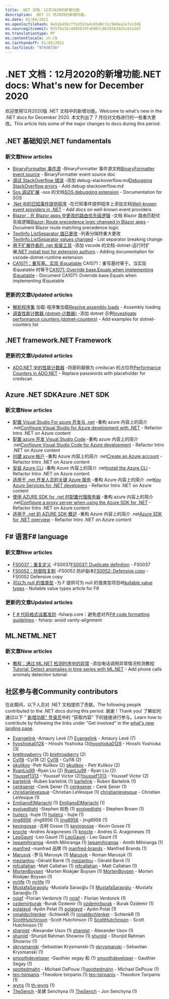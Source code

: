```yaml
---
title: .NET 文档：12月2020的新增功能
description: .NET 12 月2020的新增功能。
ms.date: 01/04/2021
ms.openlocfilehash: 6e81b45bc7fb3553a4c6548c31c940ea1e7e13d6
ms.sourcegitcommit: 655f8a16c488567dfa696fc0b293b34d3c81e3df
ms.translationtype: MT
ms.contentlocale: zh-CN
ms.lasthandoff: 01/06/2021
ms.locfileid: "97938736"
---
```

# <a name="net-docs-whats-new-for-december-2020"></a><span data-ttu-id="d4eb9-103">.NET 文档：12月2020的新增功能</span><span class="sxs-lookup"><span data-stu-id="d4eb9-103">.NET docs: What's new for December 2020</span></span>

<span data-ttu-id="d4eb9-104">欢迎使用12月2020版 .NET 文档中的新增功能。</span><span class="sxs-lookup"><span data-stu-id="d4eb9-104">Welcome to what's new in the .NET docs for December 2020.</span></span> <span data-ttu-id="d4eb9-105">本文列出了 7 月份对文档进行的一些重大更改。</span><span class="sxs-lookup"><span data-stu-id="d4eb9-105">This article lists some of the major changes to docs during this period.</span></span>

## <a name="net-fundamentals"></a><span data-ttu-id="d4eb9-106">.NET 基础知识</span><span class="sxs-lookup"><span data-stu-id="d4eb9-106">.NET fundamentals</span></span>

### <a name="new-articles"></a><span data-ttu-id="d4eb9-107">新文章</span><span class="sxs-lookup"><span data-stu-id="d4eb9-107">New articles</span></span>

- <span data-ttu-id="d4eb9-108">[BinaryFormatter 事件源](../standard/serialization/binaryformatter-event-source.md) -BinaryFormatter 事件源文档</span><span class="sxs-lookup"><span data-stu-id="d4eb9-108">[BinaryFormatter event source](../standard/serialization/binaryformatter-event-source.md) - BinaryFormatter event source doc</span></span>
- <span data-ttu-id="d4eb9-109">[调试 StackOverflow 错误](../core/diagnostics/debug-stackoverflow.md) -添加 debug-stackoverflow.md</span><span class="sxs-lookup"><span data-stu-id="d4eb9-109">[Debugging StackOverflow errors](../core/diagnostics/debug-stackoverflow.md) - Add debug-stackoverflow.md</span></span>
- <span data-ttu-id="d4eb9-110">[Sos 调试扩展](../core/diagnostics/sos-debugging-extension.md) -sos 的文档</span><span class="sxs-lookup"><span data-stu-id="d4eb9-110">[SOS debugging extension](../core/diagnostics/sos-debugging-extension.md) - Documentation for SOS</span></span>
- <span data-ttu-id="d4eb9-111">[.Net 中的已知事件提供程序](../core/diagnostics/well-known-event-providers.md) -在已知事件提供程序上添加文档</span><span class="sxs-lookup"><span data-stu-id="d4eb9-111">[Well-known event providers in .NET](../core/diagnostics/well-known-event-providers.md) - Add docs on well-known event providers</span></span>
- <span data-ttu-id="d4eb9-112">[Blazor：在 Blazor apps 中更改的路由优先级逻辑](../core/compatibility/aspnet-core/5.0/blazor-routing-logic-changed.md) -文档 Blazor 路由匹配优先级逻辑</span><span class="sxs-lookup"><span data-stu-id="d4eb9-112">[Blazor: Route precedence logic changed in Blazor apps](../core/compatibility/aspnet-core/5.0/blazor-routing-logic-changed.md) - Document Blazor route matching precedence logic</span></span>
- <span data-ttu-id="d4eb9-113">[TextInfo ListSeparator 值已更改](../core/compatibility/globalization/5.0/listseparator-value-change.md) -列表分隔符重大更改</span><span class="sxs-lookup"><span data-stu-id="d4eb9-113">[TextInfo.ListSeparator values changed](../core/compatibility/globalization/5.0/listseparator-value-change.md) - List separator breaking change</span></span>
- <span data-ttu-id="d4eb9-114">[用于扩展作者的 .net 安装工具](../core/additional-tools/vscode-dotnet-runtime.md) -添加 vscode 的文档-dotnet-运行时扩展</span><span class="sxs-lookup"><span data-stu-id="d4eb9-114">[.NET install tool for extension authors](../core/additional-tools/vscode-dotnet-runtime.md) - Adding documentation for vscode-dotnet-runtime extension</span></span>
- <span data-ttu-id="d4eb9-115">[CA1071：重写基。实现 IEquatable](../fundamentals/code-analysis/quality-rules/ca1071.md) CA1071：重写基时等于。当实现 IEquatable 时等于</span><span class="sxs-lookup"><span data-stu-id="d4eb9-115">[CA1071: Override base.Equals when implementing IEquatable](../fundamentals/code-analysis/quality-rules/ca1071.md) - Document CA1071: Override base.Equals when implementing IEquatable</span></span>

### <a name="updated-articles"></a><span data-ttu-id="d4eb9-116">更新的文章</span><span class="sxs-lookup"><span data-stu-id="d4eb9-116">Updated articles</span></span>

- <span data-ttu-id="d4eb9-117">[解析程序集](../standard/assembly/resolve-loads.md) 加载-程序集加载</span><span class="sxs-lookup"><span data-stu-id="d4eb9-117">[Resolve assembly loads](../standard/assembly/resolve-loads.md) - Assembly loading</span></span>
- <span data-ttu-id="d4eb9-118">[调查性能计数器 (dotnet-计数器) ](../core/diagnostics/dotnet-counters.md) -添加 dotnet 示例</span><span class="sxs-lookup"><span data-stu-id="d4eb9-118">[Investigate performance counters (dotnet-counters)](../core/diagnostics/dotnet-counters.md) - Add examples for dotnet-counters list</span></span>

## <a name="net-framework"></a><span data-ttu-id="d4eb9-119">.NET framework</span><span class="sxs-lookup"><span data-stu-id="d4eb9-119">.NET Framework</span></span>

### <a name="updated-articles"></a><span data-ttu-id="d4eb9-120">更新的文章</span><span class="sxs-lookup"><span data-stu-id="d4eb9-120">Updated articles</span></span>

- <span data-ttu-id="d4eb9-121">[ADO.NET 中的性能计数器](../framework/data/adonet/performance-counters.md) -将密码替换为 credscan 的占位符</span><span class="sxs-lookup"><span data-stu-id="d4eb9-121">[Performance Counters in ADO.NET](../framework/data/adonet/performance-counters.md) - Replace passwords with placeholder for credscan</span></span>

## <a name="azure-net-sdk"></a><span data-ttu-id="d4eb9-122">Azure .NET SDK</span><span class="sxs-lookup"><span data-stu-id="d4eb9-122">Azure .NET SDK</span></span>

### <a name="new-articles"></a><span data-ttu-id="d4eb9-123">新文章</span><span class="sxs-lookup"><span data-stu-id="d4eb9-123">New articles</span></span>

- <span data-ttu-id="d4eb9-124">[配置 Visual Studio For azure 开发与 .net](../azure/configure-visual-studio.md) -重构 azure 内容上的简介 .net</span><span class="sxs-lookup"><span data-stu-id="d4eb9-124">[Configure Visual Studio for Azure development with .NET](../azure/configure-visual-studio.md) - Refactor Intro .NET on Azure content</span></span>
- <span data-ttu-id="d4eb9-125">[配置 azure 开发 Visual Studio Code](../azure/configure-vs-code.md) -重构 azure 内容上的简介 .net</span><span class="sxs-lookup"><span data-stu-id="d4eb9-125">[Configure Visual Studio Code for Azure development](../azure/configure-vs-code.md) - Refactor Intro .NET on Azure content</span></span>
- <span data-ttu-id="d4eb9-126">[创建 azure 帐户](../azure/create-azure-account.md) -重构 Azure 内容上的简介 .net</span><span class="sxs-lookup"><span data-stu-id="d4eb9-126">[Create an Azure account](../azure/create-azure-account.md) - Refactor Intro .NET on Azure content</span></span>
- <span data-ttu-id="d4eb9-127">[安装 Azure CLI](../azure/install-azure-cli.md) -重构 Azure 内容上的简介 .net</span><span class="sxs-lookup"><span data-stu-id="d4eb9-127">[Install the Azure CLI](../azure/install-azure-cli.md) - Refactor Intro .NET on Azure content</span></span>
- <span data-ttu-id="d4eb9-128">[适用于 .net 开发人员的关键 Azure 服务](../azure/key-azure-services.md) -重构 Azure 内容上的简介 .net</span><span class="sxs-lookup"><span data-stu-id="d4eb9-128">[Key Azure Services for .NET developers](../azure/key-azure-services.md) - Refactor Intro .NET on Azure content</span></span>
- <span data-ttu-id="d4eb9-129">[使用 AZURE SDK for .net 时配置代理服务器](../azure/sdk/azure-sdk-configure-proxy.md) -重构 azure 内容上的简介 .net</span><span class="sxs-lookup"><span data-stu-id="d4eb9-129">[Configure a proxy server when using the Azure SDK for .NET](../azure/sdk/azure-sdk-configure-proxy.md) - Refactor Intro .NET on Azure content</span></span>
- <span data-ttu-id="d4eb9-130">[适用于 .net 的 AZURE SDK 概述](../azure/sdk/azure-sdk-for-dotnet.md) -重构 Azure 内容上的简介 .net</span><span class="sxs-lookup"><span data-stu-id="d4eb9-130">[Azure SDK for .NET overview](../azure/sdk/azure-sdk-for-dotnet.md) - Refactor Intro .NET on Azure content</span></span>

## <a name="f-language"></a><span data-ttu-id="d4eb9-131">F# 语言</span><span class="sxs-lookup"><span data-stu-id="d4eb9-131">F# language</span></span>

### <a name="new-articles"></a><span data-ttu-id="d4eb9-132">新文章</span><span class="sxs-lookup"><span data-stu-id="d4eb9-132">New articles</span></span>

- <span data-ttu-id="d4eb9-133">[FS0037：重复定义](../fsharp/language-reference/compiler-messages/fs0037.md) -FS0037</span><span class="sxs-lookup"><span data-stu-id="d4eb9-133">[FS0037: Duplicate definition](../fsharp/language-reference/compiler-messages/fs0037.md) - FS0037</span></span>
- <span data-ttu-id="d4eb9-134">[FS0052：防御性复制](../fsharp/language-reference/compiler-messages/fs0052.md) -FS0052 防护副本</span><span class="sxs-lookup"><span data-stu-id="d4eb9-134">[FS0052: Defensive copy](../fsharp/language-reference/compiler-messages/fs0052.md) - FS0052 Defensive copy</span></span>
- <span data-ttu-id="d4eb9-135">[可以为 null 的值类型](../fsharp/language-reference/nullable-value-types.md) -为 F 提供可为 null 的值类型项目#</span><span class="sxs-lookup"><span data-stu-id="d4eb9-135">[Nullable value types](../fsharp/language-reference/nullable-value-types.md) - Nullable value types article for F#</span></span>

### <a name="updated-articles"></a><span data-ttu-id="d4eb9-136">更新的文章</span><span class="sxs-lookup"><span data-stu-id="d4eb9-136">Updated articles</span></span>

- <span data-ttu-id="d4eb9-137">[F # 代码格式设置准则](../fsharp/style-guide/formatting.md) -fsharp.core：避免虚对齐</span><span class="sxs-lookup"><span data-stu-id="d4eb9-137">[F# code formatting guidelines](../fsharp/style-guide/formatting.md) - fsharp: avoid vanity-alignment</span></span>

## <a name="mlnet"></a><span data-ttu-id="d4eb9-138">ML.NET</span><span class="sxs-lookup"><span data-stu-id="d4eb9-138">ML.NET</span></span>

### <a name="new-articles"></a><span data-ttu-id="d4eb9-139">新文章</span><span class="sxs-lookup"><span data-stu-id="d4eb9-139">New articles</span></span>

- <span data-ttu-id="d4eb9-140">[教程：通过 ML.NET 检测时序中的异常](../machine-learning/tutorials/phone-calls-anomaly-detection.md) -添加电话调用异常情况检测教程</span><span class="sxs-lookup"><span data-stu-id="d4eb9-140">[Tutorial: Detect anomalies in time series with ML.NET](../machine-learning/tutorials/phone-calls-anomaly-detection.md) - Add phone calls anomaly detection tutorial</span></span>

## <a name="community-contributors"></a><span data-ttu-id="d4eb9-141">社区参与者</span><span class="sxs-lookup"><span data-stu-id="d4eb9-141">Community contributors</span></span>

<span data-ttu-id="d4eb9-142">在此期间，以下人员对 .NET 文档提供了贡献。</span><span class="sxs-lookup"><span data-stu-id="d4eb9-142">The following people contributed to the .NET docs during this period.</span></span> <span data-ttu-id="d4eb9-143">谢谢！</span><span class="sxs-lookup"><span data-stu-id="d4eb9-143">Thank you!</span></span> <span data-ttu-id="d4eb9-144">了解如何通过以下 " [新增功能" 登录页](index.yml)中的 "获取内容" 下的链接进行参与。</span><span class="sxs-lookup"><span data-stu-id="d4eb9-144">Learn how to contribute by following the links under "Get involved" in the [what's new landing page](index.yml).</span></span>

- <span data-ttu-id="d4eb9-145">[Evangelink](https://github.com/Evangelink) -Amaury Levé (7) </span><span class="sxs-lookup"><span data-stu-id="d4eb9-145">[Evangelink](https://github.com/Evangelink) - Amaury Levé (7)</span></span>
- <span data-ttu-id="d4eb9-146">[hyoshioka0128](https://github.com/hyoshioka0128) - Hiroshi Yoshioka (3)</span><span class="sxs-lookup"><span data-stu-id="d4eb9-146">[hyoshioka0128](https://github.com/hyoshioka0128) - Hiroshi Yoshioka (3)</span></span>
- <span data-ttu-id="d4eb9-147">[brettrowberry](https://github.com/brettrowberry) (2) </span><span class="sxs-lookup"><span data-stu-id="d4eb9-147">[brettrowberry](https://github.com/brettrowberry) (2)</span></span>
- <span data-ttu-id="d4eb9-148">[Cyl18](https://github.com/Cyl18) -Cyl18 (2) </span><span class="sxs-lookup"><span data-stu-id="d4eb9-148">[Cyl18](https://github.com/Cyl18) - Cyl18 (2)</span></span>
- <span data-ttu-id="d4eb9-149">[pkulikov](https://github.com/pkulikov) -Petr Kulikov (2) </span><span class="sxs-lookup"><span data-stu-id="d4eb9-149">[pkulikov](https://github.com/pkulikov) - Petr Kulikov (2)</span></span>
- <span data-ttu-id="d4eb9-150">[RyanLiu99](https://github.com/RyanLiu99) -Ryan Liu (2) </span><span class="sxs-lookup"><span data-stu-id="d4eb9-150">[RyanLiu99](https://github.com/RyanLiu99) - Ryan Liu (2)</span></span>
- <span data-ttu-id="d4eb9-151">[Youssef1313](https://github.com/Youssef1313) - Youssef Victor (2)</span><span class="sxs-lookup"><span data-stu-id="d4eb9-151">[Youssef1313](https://github.com/Youssef1313) - Youssef Victor (2)</span></span>
- <span data-ttu-id="d4eb9-152">[bartelink](https://github.com/bartelink) -Ruben bartelink (1) </span><span class="sxs-lookup"><span data-stu-id="d4eb9-152">[bartelink](https://github.com/bartelink) - Ruben Bartelink (1)</span></span>
- <span data-ttu-id="d4eb9-153">[cenksener](https://github.com/cenksener) -Cenk Şener (1) </span><span class="sxs-lookup"><span data-stu-id="d4eb9-153">[cenksener](https://github.com/cenksener) - Cenk Şener (1)</span></span>
- <span data-ttu-id="d4eb9-154">[christianlevesque](https://github.com/christianlevesque) -Christian LeVesque (1) </span><span class="sxs-lookup"><span data-stu-id="d4eb9-154">[christianlevesque](https://github.com/christianlevesque) - Christian LeVesque (1)</span></span>
- <span data-ttu-id="d4eb9-155">[EmilianoElMariachi](https://github.com/EmilianoElMariachi) (1) </span><span class="sxs-lookup"><span data-stu-id="d4eb9-155">[EmilianoElMariachi](https://github.com/EmilianoElMariachi) (1)</span></span>
- <span data-ttu-id="d4eb9-156">[evolvedlight](https://github.com/evolvedlight) -Stephen 棕色 (1) </span><span class="sxs-lookup"><span data-stu-id="d4eb9-156">[evolvedlight](https://github.com/evolvedlight) - Stephen Brown (1)</span></span>
- <span data-ttu-id="d4eb9-157">[hujiecs](https://github.com/hujiecs) -hujie (1) </span><span class="sxs-lookup"><span data-stu-id="d4eb9-157">[hujiecs](https://github.com/hujiecs) - hujie (1)</span></span>
- <span data-ttu-id="d4eb9-158">[jing8956](https://github.com/jing8956) -jing8956 (1) </span><span class="sxs-lookup"><span data-stu-id="d4eb9-158">[jing8956](https://github.com/jing8956) - jing8956 (1)</span></span>
- <span data-ttu-id="d4eb9-159">[kevingosse](https://github.com/kevingosse) -古柯 Gosse (1) </span><span class="sxs-lookup"><span data-stu-id="d4eb9-159">[kevingosse](https://github.com/kevingosse) - Kevin Gosse (1)</span></span>
- <span data-ttu-id="d4eb9-160">[knocte](https://github.com/knocte) -Andres Aragoneses (1) </span><span class="sxs-lookup"><span data-stu-id="d4eb9-160">[knocte](https://github.com/knocte) - Andres G. Aragoneses (1)</span></span>
- <span data-ttu-id="d4eb9-161">[LeoGaunt](https://github.com/LeoGaunt) -Leo Gaunt (1) </span><span class="sxs-lookup"><span data-stu-id="d4eb9-161">[LeoGaunt](https://github.com/LeoGaunt) - Leo Gaunt (1)</span></span>
- <span data-ttu-id="d4eb9-162">[lwpamihiranga](https://github.com/lwpamihiranga) -Amith Mihiranga (1) </span><span class="sxs-lookup"><span data-stu-id="d4eb9-162">[lwpamihiranga](https://github.com/lwpamihiranga) - Amith Mihiranga (1)</span></span>
- <span data-ttu-id="d4eb9-163">[manfred](https://github.com/manfred-brands) -manfred 品牌 (1) </span><span class="sxs-lookup"><span data-stu-id="d4eb9-163">[manfred-brands](https://github.com/manfred-brands) - Manfred Brands (1)</span></span>
- <span data-ttu-id="d4eb9-164">[Marusyk](https://github.com/Marusyk) -罗马 Marusyk (1) </span><span class="sxs-lookup"><span data-stu-id="d4eb9-164">[Marusyk](https://github.com/Marusyk) - Roman Marusyk (1)</span></span>
- <span data-ttu-id="d4eb9-165">[meziantou](https://github.com/meziantou) -Gérald Barré (1) </span><span class="sxs-lookup"><span data-stu-id="d4eb9-165">[meziantou](https://github.com/meziantou) - Gérald Barré (1)</span></span>
- <span data-ttu-id="d4eb9-166">[mfcallahan](https://github.com/mfcallahan) -Matt Callahan (1) </span><span class="sxs-lookup"><span data-stu-id="d4eb9-166">[mfcallahan](https://github.com/mfcallahan) - Matt Callahan (1)</span></span>
- <span data-ttu-id="d4eb9-167">[MortenBoysen](https://github.com/MortenBoysen) -Morten Riiskjær Boysen (1) </span><span class="sxs-lookup"><span data-stu-id="d4eb9-167">[MortenBoysen](https://github.com/MortenBoysen) - Morten Riiskjær Boysen (1)</span></span>
- <span data-ttu-id="d4eb9-168">[mrlife](https://github.com/mrlife) (1) </span><span class="sxs-lookup"><span data-stu-id="d4eb9-168">[mrlife](https://github.com/mrlife) (1)</span></span>
- <span data-ttu-id="d4eb9-169">[MustafaSaraoglu](https://github.com/MustafaSaraoglu) -Mustafa Saraoğlu (1) </span><span class="sxs-lookup"><span data-stu-id="d4eb9-169">[MustafaSaraoglu](https://github.com/MustafaSaraoglu) - Mustafa Saraoğlu (1)</span></span>
- <span data-ttu-id="d4eb9-170">[nojaf](https://github.com/nojaf) -Florian Verdonck (1) </span><span class="sxs-lookup"><span data-stu-id="d4eb9-170">[nojaf](https://github.com/nojaf) - Florian Verdonck (1)</span></span>
- <span data-ttu-id="d4eb9-171">[ozdemirburak](https://github.com/ozdemirburak) -Burak Özdemir (1) </span><span class="sxs-lookup"><span data-stu-id="d4eb9-171">[ozdemirburak](https://github.com/ozdemirburak) - Burak Özdemir (1)</span></span>
- <span data-ttu-id="d4eb9-172">[polatayd](https://github.com/polatayd) -Aydın Polat (1) </span><span class="sxs-lookup"><span data-stu-id="d4eb9-172">[polatayd](https://github.com/polatayd) - Aydın Polat (1)</span></span>
- <span data-ttu-id="d4eb9-173">[ronaldschlenker](https://github.com/ronaldschlenker) -SchlenkR (1) </span><span class="sxs-lookup"><span data-stu-id="d4eb9-173">[ronaldschlenker](https://github.com/ronaldschlenker) - SchlenkR (1)</span></span>
- <span data-ttu-id="d4eb9-174">[ScottHutchinson](https://github.com/ScottHutchinson) -Scott Hutchinson (1) </span><span class="sxs-lookup"><span data-stu-id="d4eb9-174">[ScottHutchinson](https://github.com/ScottHutchinson) - Scott Hutchinson (1)</span></span>
- <span data-ttu-id="d4eb9-175">[sharpist](https://github.com/sharpist) -Alexander Usov (1) </span><span class="sxs-lookup"><span data-stu-id="d4eb9-175">[sharpist](https://github.com/sharpist) - Alexander Usov (1)</span></span>
- <span data-ttu-id="d4eb9-176">[shunjid](https://github.com/shunjid) -Shunjid Rahman Showrov (1) </span><span class="sxs-lookup"><span data-stu-id="d4eb9-176">[shunjid](https://github.com/shunjid) - Shunjid Rahman Showrov (1)</span></span>
- <span data-ttu-id="d4eb9-177">[skrysmanski](https://github.com/skrysmanski) -Sebastian Krysmanski (1) </span><span class="sxs-lookup"><span data-stu-id="d4eb9-177">[skrysmanski](https://github.com/skrysmanski) - Sebastian Krysmanski (1)</span></span>
- <span data-ttu-id="d4eb9-178">[smoothdeveloper](https://github.com/smoothdeveloper) -Gauthier segay 和 (1) </span><span class="sxs-lookup"><span data-stu-id="d4eb9-178">[smoothdeveloper](https://github.com/smoothdeveloper) - Gauthier Segay (1)</span></span>
- <span data-ttu-id="d4eb9-179">[spottedmahn](https://github.com/spottedmahn) - Michael DePouw (1)</span><span class="sxs-lookup"><span data-stu-id="d4eb9-179">[spottedmahn](https://github.com/spottedmahn) - Michael DePouw (1)</span></span>
- <span data-ttu-id="d4eb9-180">[teo-tsirpanis](https://github.com/teo-tsirpanis) -Theodore tsirpanis (1) </span><span class="sxs-lookup"><span data-stu-id="d4eb9-180">[teo-tsirpanis](https://github.com/teo-tsirpanis) - Theodore Tsirpanis (1)</span></span>
- <span data-ttu-id="d4eb9-181">[wyns](https://github.com/th-wyns) (1) </span><span class="sxs-lookup"><span data-stu-id="d4eb9-181">[th-wyns](https://github.com/th-wyns) (1)</span></span>
- <span data-ttu-id="d4eb9-182">[TheSench](https://github.com/TheSench) -吴建 Senchyna (1) </span><span class="sxs-lookup"><span data-stu-id="d4eb9-182">[TheSench](https://github.com/TheSench) - Jon Senchyna (1)</span></span>
